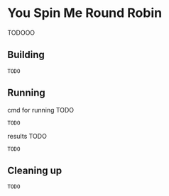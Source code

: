 # You Spin Me Round Robin

TODOOO

## Building

```shell
TODO
```

## Running

cmd for running TODO
```shell
TODO
```

results TODO
```shell
TODO

```

## Cleaning up

```shell
TODO
```
